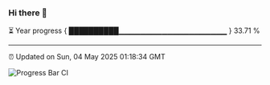 ### Hi there 👋

⏳ Year progress { ██████████▁▁▁▁▁▁▁▁▁▁▁▁▁▁▁▁▁▁▁▁ } 33.71 %

---

⏰ Updated on Sun, 04 May 2025 01:18:34 GMT

![Progress Bar CI](https://github.com/liununu/liununu/workflows/Progress%20Bar%20CI/badge.svg)
